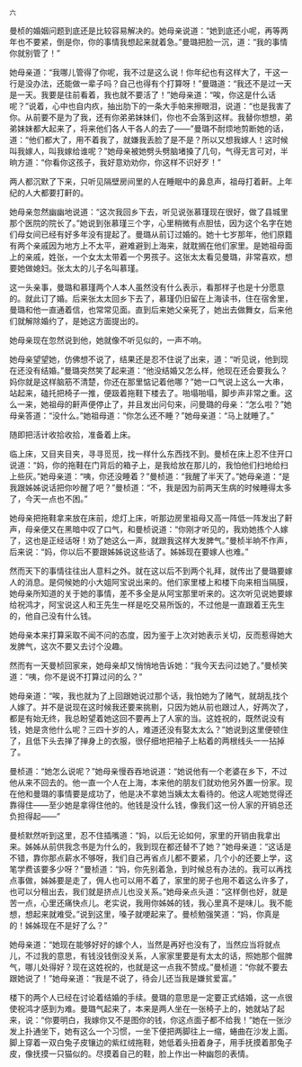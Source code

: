     六 

   曼桢的婚姻问题到底还是比较容易解决的。她母亲说道：“她到底还小呢，再等两年也不要紧，倒是你，你的事情我想起来就着急。”曼璐把脸一沉，道：“我的事情你就别管了！”

   她母亲道：“我哪儿管得了你呢，我不过是这么说！你年纪也有这样大了，干这一行是没办法，还能做一辈子吗？自己也得有个打算呀！”曼璐道：“我还不是过一天是一天。我要是往前看着，我也就不要活了！”她母亲道：“唉，你这是什么话呢？”说着，心中也自内疚，抽出肋下的一条大手帕来擦眼泪，说道：“也是我害了你。从前要不是为了我，还有你弟弟妹妹们，你也不会落到这样。我替你想想，弟弟妹妹都大起来了，将来他们各人干各人的去了——”曼璐不耐烦地剪断她的话，道：“他们都大了，用不着我了，就嫌我丢脸了是不是？所以又想我嫁人！这时候叫我嫁人，叫我嫁给谁呢？”她母亲被她劈头劈脑堵搡了几句，气得无言可对，半晌方道：“你看你这孩子，我好意劝劝你，你这样不识好歹！”

   两人都沉默了下来，只听见隔壁房间里的人在睡眠中的鼻息声，祖母打着鼾。上年纪的人大都要打鼾的。

   她母亲忽然幽幽地说道：“这次我回乡下去，听见说张慕瑾现在很好，做了县城里那个医院的院长了。”她说到张慕瑾三个字，心里稍微有点胆怯，因为这个名字在她们母女间已经有好多年没有提起了。曼璐从前订过婚的。她十七岁那年，他们原籍有两个亲戚因为地方上不太平，避难避到上海来，就耽搁在他们家里。是她祖母面上的亲戚，姓张，一个女太太带着一个男孩子。这张太太看见曼璐，非常喜欢，想要她做媳妇。张太太的儿子名叫慕瑾。

   这一头亲事，曼璐和慕瑾两个人本人虽然没有什么表示，看那样子也是十分愿意的。就此订了婚。后来张太太回乡下去了，慕瑾仍旧留在上海读书，住在宿舍里，曼璐和他一直通着信，也常常见面。直到后来她父亲死了，她出去做舞女，后来他们就解除婚约了，是她这方面提出的。

   她母亲现在忽然说到他，她就像不听见似的，一声不响。

   她母亲望望她，仿佛想不说了，结果还是忍不住说了出来，道：“听见说，他到现在还没有结婚。”曼璐突然笑了起来道：“他没结婚又怎么样，他现在还会要我么？妈你就是这样脑筋不清楚，你还在那里惦记着他哪？”她一口气说上这么一大串，站起来，磕托把椅子一推，便趿着拖鞋下楼去了。啪塌啪塌，脚步声非常之重。这么一来，她祖母的鼾声便停止了，并且发出问句来，问曼璐的母亲：“怎么啦？”她母亲答道：“没什么。”她祖母道：“你怎么还不睡？”她母亲道：“马上就睡了。”

   随即把活计收拾收拾，准备着上床。

   临上床，又目夹目夹，寻寻觅觅，找一样什么东西找不到。曼桢在床上忍不住开口说道：“妈，你的拖鞋在门背后的箱子上，是我给放在那儿的，我怕他们扫地给扫上些灰。”她母亲道：“咦，你还没睡着？”曼桢道：“我醒了半天了。”她母亲道：“是我跟姊姊说话把你吵醒了吧？”曼桢道：“不，我是因为前两天生病的时候睡得太多了，今天一点也不困。”

   她母亲把拖鞋拿来放在床前，熄灯上床，听那边房里祖母又高一阵低一阵发出了鼾声，母亲便又在黑暗中叹了口气，和曼桢说道：“你刚才听见的，我劝她拣个人嫁了，这也是正经话呀！劝了她这么一声，就跟我这样大发脾气。”曼桢半晌不作声，后来说：“妈，你以后不要跟姊姊说这些话了。姊姊现在要嫁人也难。”

   然而天下的事情往往出人意料之外。就在这以后不到两个礼拜，就传出了曼璐要嫁人的消息。是伺候她的小大姐阿宝说出来的。他们家里楼上和楼下向来相当隔膜，她母亲所知道的关于她的事情，差不多全是从阿宝那里听来的。这次听见说她要嫁给祝鸿才，阿宝说这人和王先生一样是吃交易所饭的，不过他是一直跟着王先生的，他自己没有什么钱。

   她母亲本来打算采取不闻不问的态度，因为鉴于上次对她表示关切，反而惹得她大发脾气，这次不要又去讨个没趣。

   然而有一天曼桢回家来，她母亲却又悄悄地告诉她：“我今天去问过她了。”曼桢笑道：“咦，你不是说不打算过问的么？”

   她母亲道：“唉，我也就为了上回跟她说过那个话，我怕她为了赌气，就胡乱找个人嫁了。并不是说现在这时候我还要来挑剔，只因为她从前也跟过人，好两次了，都是有始无终，我总盼望着她这回不要再上了人家的当。这姓祝的，既然说没有钱，她是贪他什么呢？三四十岁的人，难道还没有娶太太么？”她说到这里便顿住了，且低下头去掸了掸身上的衣服，很仔细地把袖子上粘着的两根线头一一拈掉了。

   曼桢道：“她怎么说呢？”她母亲慢吞吞地说道：“她说他有一个老婆在乡下，不过他从来不回去的。他一直一个人在上海，本来他的朋友们就劝他另外置一份家。现在他和曼璐的事情要是成功了，他是决不拿她当姨太太看待的。他这人呢她觉得还靠得住——至少她是拿得住他的。他钱是没什么钱，像我们这一份人家的开销总还负担得起——”

   曼桢默然听到这里，忍不住插嘴道：“妈，以后无论如何，家里的开销由我拿出来。姊姊从前供我念书是为什么的，我到现在都还替不了她？”她母亲道：“这话是不错，靠你那点薪水不够呀，我们自己再省点儿都不要紧，几个小的还要上学，这笔学费该要多少呀？”曼桢道：“妈，你先别着急，到时候总有办法的。我可以再找点事做，姊姊要是走了，佣人也可以用不着了，家里的房子也用不着这么许多了，也可以分租出去，我们就是挤点儿也没关系。”她母亲点头道：“这样倒也好，就是苦一点，心里还痛快点儿。老实说，我用你姊姊的钱，我心里真不是味儿。我不能想，想起来就难受。”说到这里，嗓子就哽起来了。曼桢勉强笑道：“妈，你真是的！姊姊现在不是好了么？”

   她母亲道：“她现在能够好好的嫁个人，当然是再好也没有了，当然应当将就点儿，不过我的意思，有钱没钱倒没关系，人家家里要是有太太的话，照她那个倔脾气，哪儿处得好？现在这姓祝的，也就是这一点我不赞成。”曼桢道：“你就不要去跟她说了！”她母亲道：“我是不说了，待会儿还当我是嫌贫爱富。”

   楼下的两个人已经在讨论着结婚的手续。曼璐的意思是一定要正式结婚，这一点很使祝鸿才感到为难。曼璐气起来了，本来是两人坐在一张椅子上的，她就站了起来，说：“你要明白，我嫁你又不是图你的钱，你这点面子都不给我！”她在一张沙发上扑通坐下，她有这么一个习惯，一坐下便把两脚往上一缩，蜷曲在沙发上面。脚上穿着一双白兔子皮镶边的紫红绒拖鞋，她低着头扭着身子，用手抚摸着那兔子皮，像抚摸一只猫似的。尽摸着自己的鞋，脸上作出一种幽怨的表情。

